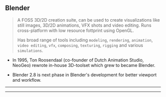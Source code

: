 
## Blender

> A FOSS 3D/2D creation suite, can be used to create visualizations like still images, 3D/2D animations, VFX shots and video editing. Runs cross-platform with low resource fottprint using OpenGL.
>
> Has broad range of tools including `modeling`, `rendering`, `animation`, `video editing`, `vfx`, `composing`, `texturing`, `rigging` and various `simulations`.

* In 1995, Ton Roosendaal (co-founder of Dutch Animation Studio, NeoGeo) rewrote in-house 3D-toolset which grew to became Blender.

* Blender 2.8 is next phase in Blender's development for better viewport and workflow.

---
---
